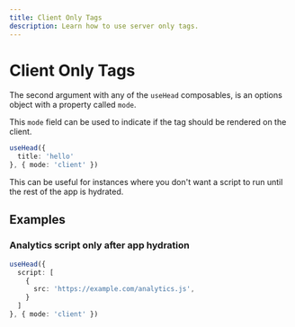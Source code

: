 ```yaml
---
title: Client Only Tags
description: Learn how to use server only tags.
---
```


# Client Only Tags

The second argument with any of the `useHead` composables, is an options object with a property called `mode`.

This `mode` field can be used to indicate if the tag should be rendered on the client.

```ts
useHead({
  title: 'hello'
}, { mode: 'client' })
```

This can be useful for instances where you don't want a script to run until the rest of the app is hydrated.

## Examples

### Analytics script only after app hydration

```ts
useHead({
  script: [
    {
      src: 'https://example.com/analytics.js',
    }
  ]
}, { mode: 'client' })
```
